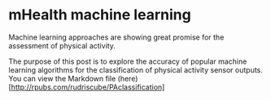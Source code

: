 # mHealth machine learning 

Machine learning approaches are showing great promise for the assessment of physical activity.

The purpose of this post is to explore the accuracy of popular machine learning algorithms for the classification of physical activity sensor outputs. You can view the Markdown file (here) [http://rpubs.com/rudriscube/PAclassification]
